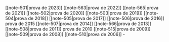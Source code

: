 
[[note-501|prova de 2023]]
[[note-563|prova de 2022]]
[[note-565|prova de 2021]]
[[note-502|prova de 2020]]
[[note-503|prova de 2019]]
[[note-504|prova de 2018]]
[[note-505|prova de 2017]]
[[note-506|prova de 2016]]
prova de 2015
[[note-507|prova de 2014]]
[[note-566|prova de 2013]]
[[note-508|prova de 2011]] 
prova de 2010
[[note-515|prova de 2009]] 
[[note-509|prova de 2008]]
[[note-510|prova de 2006]] - 




